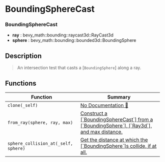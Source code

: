 # BoundingSphereCast

### BoundingSphereCast

- **ray** : bevy\_math::bounding::raycast3d::RayCast3d
- **sphere** : bevy\_math::bounding::bounded3d::BoundingSphere

## Description

>  An intersection test that casts a [`BoundingSphere`] along a ray.

## Functions

| Function | Summary |
| --- | --- |
| `clone(_self)` | [No Documentation 🚧](./boundingspherecast/clone.md) |
| `from_ray(sphere, ray, max)` | [ Construct a \[\`BoundingSphereCast\`\] from a \[\`BoundingSphere\`\], \[\`Ray3d\`\], and max distance\.](./boundingspherecast/from_ray.md) |
| `sphere_collision_at(_self, sphere)` | [ Get the distance at which the \[\`BoundingSphere\`\]s collide, if at all\.](./boundingspherecast/sphere_collision_at.md) |